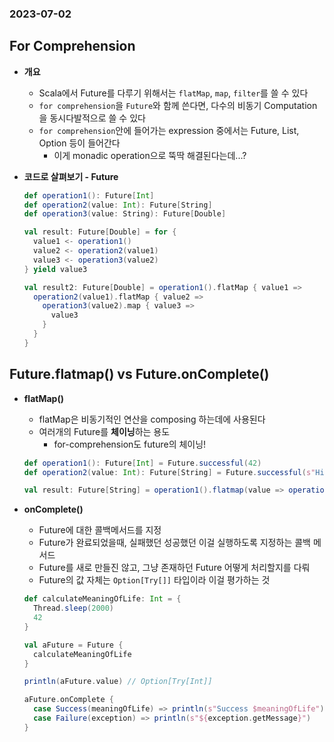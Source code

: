 ### 2023-07-02

## For Comprehension
- **개요**
  - Scala에서 Future를 다루기 위해서는 `flatMap`, `map`, `filter`를 쓸 수 있다
  - `for comprehension`을 `Future`와 함께 쓴다면, 다수의 비동기 Computation을 동시다발적으로 쓸 수 있다
  - `for comprehension`안에 들어가는 expression 중에서는 Future, List, Option 등이 들어간다
    - 이게 monadic operation으로 뚝딱 해결된다는데...?

- **코드로 살펴보기 - Future**
  ```scala
  def operation1(): Future[Int]
  def operation2(value: Int): Future[String]
  def operation3(value: String): Future[Double]
  
  val result: Future[Double] = for {
    value1 <- operation1()
    value2 <- operation2(value1)
    value3 <- operation3(value2)
  } yield value3
  
  val result2: Future[Double] = operation1().flatMap { value1 =>
    operation2(value1).flatMap { value2 =>
      operation3(value2).map { value3 =>
        value3
      }
    }
  }
  ```

## Future.flatmap() vs Future.onComplete()
- **flatMap()**
  - flatMap은 비동기적인 연산을 composing 하는데에 사용된다
  - 여러개의 Future를 **체이닝**하는 용도
    - for-comprehension도 future의 체이닝!
  ```scala
  def operation1(): Future[Int] = Future.successful(42)
  def operation2(value: Int): Future[String] = Future.successful(s"Hi ${value}")
  
  val result: Future[String] = operation1().flatmap(value => operation2(value))
  ```

- **onComplete()**
  - Future에 대한 콜백메서드를 지정
  - Future가 완료되었을때, 실패했던 성공했던 이걸 실행하도록 지정하는 콜백 메서드
  - Future를 새로 만들진 않고, 그냥 존재하던 Future 어떻게 처리할지를 다뤄
  - Future의 값 자체는 `Option[Try[]]` 타입이라 이걸 평가하는 것
  ```scala
  def calculateMeaningOfLife: Int = {
    Thread.sleep(2000)
    42
  }
  
  val aFuture = Future {
    calculateMeaningOfLife
  }
  
  println(aFuture.value) // Option[Try[Int]]
  
  aFuture.onComplete {
    case Success(meaningOfLife) => println(s"Success $meaningOfLife")
    case Failure(exception) => println(s"${exception.getMessage}")
  }
  ```
  
